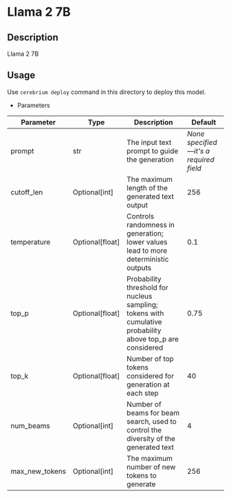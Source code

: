 # Llama 2 7B

## Description
Llama 2 7B

## Usage
Use `cerebrium deploy` command in this directory to deploy this model.

- Parameters

| Parameter | Type | Description | Default |
| --- | --- | --- | --- |
| prompt | str | The input text prompt to guide the generation | *None specified—it's a required field* |
| cutoff_len | Optional[int] | The maximum length of the generated text output | 256 |
| temperature | Optional[float] | Controls randomness in generation; lower values lead to more deterministic outputs | 0.1 |
| top_p | Optional[float] | Probability threshold for nucleus sampling; tokens with cumulative probability above top_p are considered | 0.75 |
| top_k | Optional[float] | Number of top tokens considered for generation at each step | 40 |
| num_beams | Optional[int] | Number of beams for beam search, used to control the diversity of the generated text | 4 |
| max_new_tokens | Optional[int] | The maximum number of new tokens to generate | 256 |